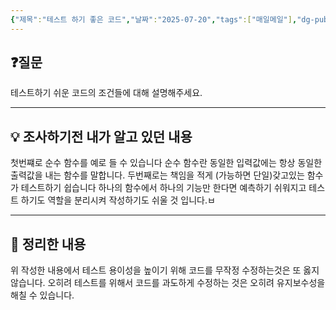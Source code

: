 ```yaml
---
{"제목":"테스트 하기 좋은 코드","날짜":"2025-07-20","tags":["매일메일"],"dg-publish":true,"permalink":"/매일메일/25년7월/테스트 하기 좋은 코드/","dgPassFrontmatter":true,"created":"2025-07-20T03:47:30.122+09:00","updated":"2025-07-20T03:50:09.051+09:00"}
---
```


## ❓질문

테스트하기 쉬운 코드의 조건들에 대해 설명해주세요.

---
## 💡 조사하기전 내가 알고 있던 내용

첫번쨰로 순수 함수를 예로 들 수 있습니다 순수 함수란 동일한 입력값에는 항상 동일한 출력값을 내는 함수를 말합니다.
두번째로는 책임을 적게 (가능하면 단일)갖고있는 함수가 테스트하기 쉽습니다 하나의 함수에서 하나의 기능만 한다면 예측하기 쉬워지고 테스트 하기도 역할을 분리시켜 작성하기도 쉬울 것 입니다.ㅂ

---
## 🏫 정리한 내용

위 작성한 내용에서 테스트 용이성을 높이기 위해 코드를 무작정 수정하는것은 또 옳지 않습니다.
오히려 테스트를 위해서 코드를 과도하게 수정하는 것은 오히려 유지보수성을 해칠 수 있습니다.

